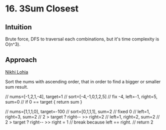 # 16. 3Sum Closest

## Intuition
Brute force, DFS to traversal each combinations, but it's time complexity is O(n^3).

## Approach
[Nikhi Lohia](https://youtu.be/uSpJQa6MRZ8?si=G8TdHRc6zEuSb2LW)

Sort the nums with ascending order, that in order to find a bigger or smaller sum result.

// nums=[-1,2,1,-4], target=1
// sort=[-4,-1,0,1,2,5]
// fix -4, left=-1, right=5, sum=0
//          if 0 == target { return sum }


// nums=[1,1,1,0], target=-100
// sort=[0,1,1,1], sum=2
// fixed 0
//      left=1, right=3, sum=2
//          2 > target ? right-- >> right=2
//      left=1, right=2, sum=2
//          2 > target ? right-- >> right = 1
//      break because left == right.
// return 2